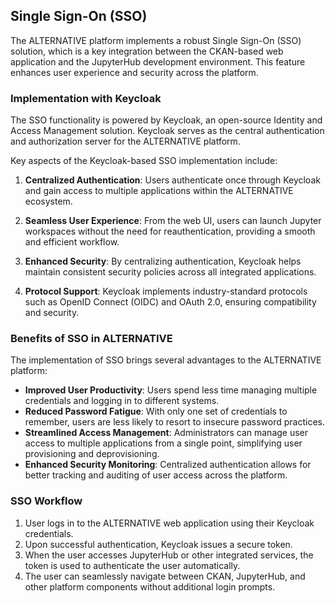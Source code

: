## Single Sign-On (SSO)

The ALTERNATIVE platform implements a robust Single Sign-On (SSO) solution, which is a key integration between the CKAN-based web application and the JupyterHub development environment. This feature enhances user experience and security across the platform.

### Implementation with Keycloak

The SSO functionality is powered by Keycloak, an open-source Identity and Access Management solution. Keycloak serves as the central authentication and authorization server for the ALTERNATIVE platform.

Key aspects of the Keycloak-based SSO implementation include:

1. **Centralized Authentication**: Users authenticate once through Keycloak and gain access to multiple applications within the ALTERNATIVE ecosystem.

2. **Seamless User Experience**: From the web UI, users can launch Jupyter workspaces without the need for reauthentication, providing a smooth and efficient workflow.

3. **Enhanced Security**: By centralizing authentication, Keycloak helps maintain consistent security policies across all integrated applications.

4. **Protocol Support**: Keycloak implements industry-standard protocols such as OpenID Connect (OIDC) and OAuth 2.0, ensuring compatibility and security.

### Benefits of SSO in ALTERNATIVE

The implementation of SSO brings several advantages to the ALTERNATIVE platform:

- **Improved User Productivity**: Users spend less time managing multiple credentials and logging in to different systems.
- **Reduced Password Fatigue**: With only one set of credentials to remember, users are less likely to resort to insecure password practices.
- **Streamlined Access Management**: Administrators can manage user access to multiple applications from a single point, simplifying user provisioning and deprovisioning.
- **Enhanced Security Monitoring**: Centralized authentication allows for better tracking and auditing of user access across the platform.

### SSO Workflow

1. User logs in to the ALTERNATIVE web application using their Keycloak credentials.
2. Upon successful authentication, Keycloak issues a secure token.
3. When the user accesses JupyterHub or other integrated services, the token is used to authenticate the user automatically.
4. The user can seamlessly navigate between CKAN, JupyterHub, and other platform components without additional login prompts.


